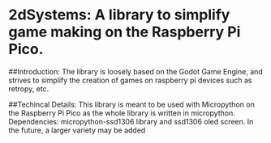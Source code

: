 # 2dSystems: A library to simplify game making on the Raspberry Pi Pico.
##Introduction:
The library is loosely based on the Godot Game Engine, and strives to simplify the creation of games on raspberry pi devices such as retropy, etc. 

##Techincal Details:
This library is meant to be used with Micropython on the Raspberry Pi Pico as the whole library is written in micropython.
Dependencies: micropython-ssd1306 library and ssd1306 oled screen. In the future, a larger variety may be added 
